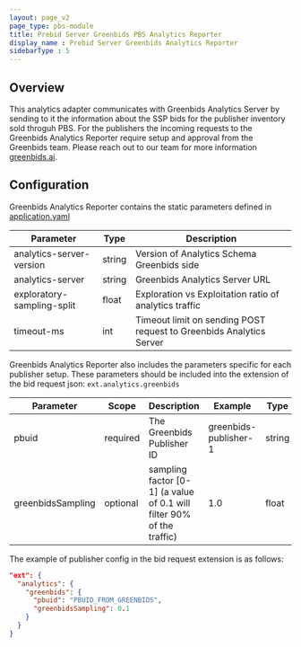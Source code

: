 ```yaml
---
layout: page_v2
page_type: pbs-module
title: Prebid Server Greenbids PBS Analytics Reporter
display_name : Prebid Server Greenbids Analytics Reporter
sidebarType : 5
---
```


## Overview

This analytics adapter communicates with Greenbids Analytics Server by sending to it the information about the SSP bids for the publisher inventory sold throguh PBS. For the publishers the incoming requests to the Greenbids Analytics Reporter require setup and approval from the Greenbids team. Please reach out to our team for more information [greenbids.ai](https://greenbids.ai).

## Configuration

Greenbids Analytics Reporter contains the static parameters defined in [application.yaml](https://github.com/EvgeniiMunin/prebid-server-java/blob/a2e376c14680108683483719d212d330f8f66742/src/main/resources/application.yaml#L296) 

| Parameter | Type | Description |
| --------- | ---- | ----------- |
| analytics-server-version | string | Version of Analytics Schema Greenbids side |
| analytics-server | string | Greenbids Analytics Server URL |
| exploratory-sampling-split | float | Exploration vs Exploitation ratio of analytics traffic |
| timeout-ms | int | Timeout limit on sending POST request to Greenbids Analytics Server |

Greenbids Analytics Reporter also includes the parameters specific for each publisher setup. These parameters should be included into the extension of the bid request json: `ext.analytics.greenbids`

| Parameter | Scope | Description | Example | Type |
| --------- | ---- | ------------- | ------------- | ----------- |
| pbuid | required | The Greenbids Publisher ID | greenbids-publisher-1 | string |
| greenbidsSampling | optional  | sampling factor [0-1] (a value of 0.1 will filter 90% of the traffic) | 1.0  | float |

The example of publisher config in the bid request extension is as follows:

```json
"ext": {
  "analytics": {
    "greenbids": {
      "pbuid": "PBUID_FROM_GREENBIDS",
      "greenbidsSampling": 0.1
    }
  }
}
```
